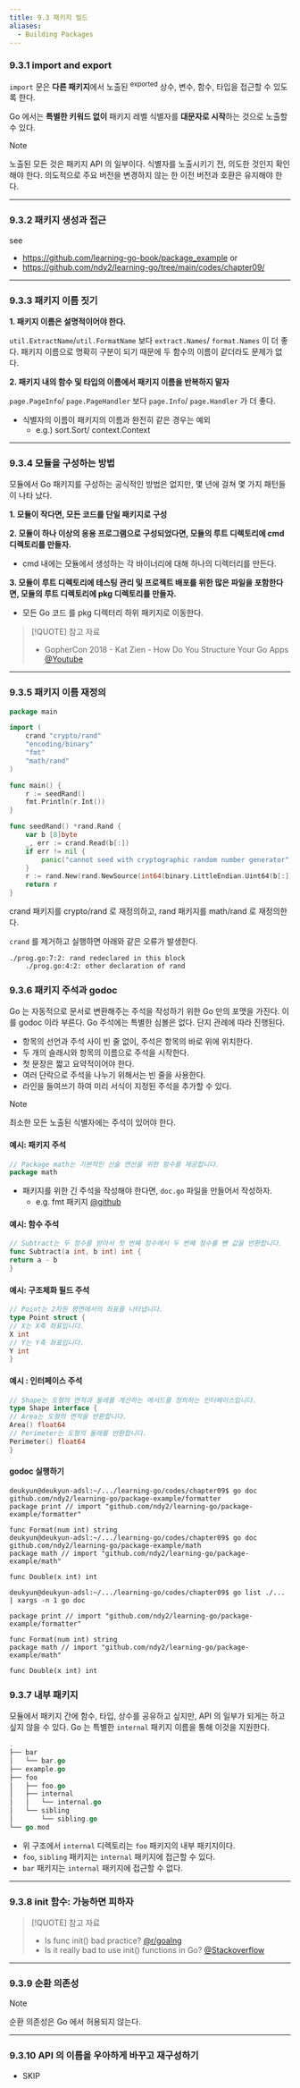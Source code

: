 ```yaml
---
title: 9.3 패키지 빌드
aliases:
  - Building Packages
---
```


### 9.3.1 import and export

`import` 문은 **다른 패키지**에서 노출된 <sup>exported</sup> 상수, 변수, 함수, 타입을 접근할 수 있도록 한다.

Go 에서는 **특별한 키워드 없이** 패키지 레벨 식별자를 **대문자로 시작**하는 것으로 노출할 수 있다.

> [!NOTE]
>
> 노출된 모든 것은 패키지 API 의 일부이다.
> 식별자를 노출시키기 전, 의도한 것인지 확인해야 한다.
> 의도적으로 주요 버전을 변경하지 않는 한 이전 버전과 호환은 유지해야 한다.

---

### 9.3.2 패키지 생성과 접근

see

- https://github.com/learning-go-book/package_example or
- https://github.com/ndy2/learning-go/tree/main/codes/chapter09/

---

### 9.3.3 패키지 이름 짓기

**1. 패키지 이름은 설명적이어야 한다.**

`util.ExtractName`/`util.FormatName` 보다 `extract.Names`/ `format.Names` 이 더 좋다.
패키지 이름으로 명확히 구분이 되기 때문에 두 함수의 이름이 같더라도 문제가 없다.

**2. 패키지 내의 함수 및 타입의 이름에서 패키지 이름을 반복하지 말자**

`page.PageInfo`/ `page.PageHandler` 보다 `page.Info`/ `page.Handler` 가 더 좋다.

- 식별자의 이름이 패키지의 이름과 완전히 같은 경우는 예외
    - e.g.) sort.Sort/ context.Context

---

### 9.3.4 모듈을 구성하는 방법

모듈에서 Go 패키지를 구성하는 공식적인 방법은 없지만, 몇 년에 걸쳐 몇 가지 패턴들이 나타 났다.

**1. 모듈이 작다면, 모든 코드를 단일 패키지로 구성**

**2. 모듈이 하나 이상의 응용 프로그램으로 구성되었다면, 모듈의 루트 디렉토리에 cmd 디렉토리를 만들자.**

- cmd 내에는 모듈에서 생성하는 각 바이너리에 대해 하나의 디렉터리를 만든다.

**3. 모듈이 루트 디렉토리에 테스팅 관리 및 프로젝트 배포를 위한 많은 파일을 포함한다면, 모듈의 루트 디렉토리에 pkg 디렉토리를 만들자.**

- 모든 Go 코드 를 pkg 디렉터리 하위 패키지로 이동한다.

> [!QUOTE] 참고 자료
>
> - GopherCon 2018 - Kat Zien - How Do You Structure Your Go Apps [@Youtube](https://youtu.be/oL6JBUk6tj0)

---

### 9.3.5 패키지 이름 재정의

```go
package main

import (
	crand "crypto/rand"
	"encoding/binary"
	"fmt"
	"math/rand"
)

func main() {
	r := seedRand()
	fmt.Println(r.Int())
}

func seedRand() *rand.Rand {
	var b [8]byte
	_, err := crand.Read(b[:])
	if err != nil {
		panic("cannot seed with cryptographic random number generator")
	}
	r := rand.New(rand.NewSource(int64(binary.LittleEndian.Uint64(b[:]))))
	return r
}
```

crand 패키지를 crypto/rand 로 재정의하고, rand 패키지를 math/rand 로 재정의한다.

`crand` 를 제거하고 실행하면 아래와 같은 오류가 발생한다.

```
./prog.go:7:2: rand redeclared in this block
	./prog.go:4:2: other declaration of rand
```

### 9.3.6 패키지 주석과 godoc

Go 는 자동적으로 문서로 변환해주는 주석을 작성하기 위한 Go 만의 포맷을 가진다. 이를 godoc 이라 부른다.
Go 주석에는 특별한 심볼은 없다. 단지 관례에 따라 진행된다.

- 항목의 선언과 주석 사이 빈 줄 없이, 주석은 항목의 바로 위에 위치한다.
- 두 개의 슬래시와 항목의 이름으로 주석을 시작한다.
- 첫 문장은 짧고 요약적이어야 한다.
- 여러 단락으로 주석을 나누기 위해서는 빈 줄을 사용한다.
- 라인을 들여쓰기 하여 미리 서식이 지정된 주석을 추가할 수 있다.

> [!NOTE]
>
> 최소한 모든 노출된 식별자에는 주석이 있어야 한다.

#### 예시: 패키지 주석

```go
// Package math는 기본적인 산술 연산을 위한 함수를 제공합니다.
package math
```

- 패키지를 위한 긴 주석을 작성해야 한다면, `doc.go` 파일을 만들어서 작성하자.
    - e.g. fmt 패키지 [@github](https://github.com/golang/go/tree/master/src/fmt)

#### 예시: 함수 주석

```go
// Subtract는 두 정수를 받아서 첫 번째 정수에서 두 번째 정수를 뺀 값을 반환합니다.
func Subtract(a int, b int) int {
return a - b
}
```

#### 예시: 구조체화 필드 주석

```go
// Point는 2차원 평면에서의 좌표를 나타냅니다.
type Point struct {
// X는 X축 좌표입니다.
X int
// Y는 Y축 좌표입니다.
Y int
}
```

#### 예시 : 인터페이스 주석

```go
// Shape는 도형의 면적과 둘레를 계산하는 메서드를 정의하는 인터페이스입니다.
type Shape interface {
// Area는 도형의 면적을 반환합니다.
Area() float64
// Perimeter는 도형의 둘레를 반환합니다.
Perimeter() float64
}
```

#### godoc 실행하기

```shell
deukyun@deukyun-adsl:~/.../learning-go/codes/chapter09$ go doc github.com/ndy2/learning-go/package-example/formatter
package print // import "github.com/ndy2/learning-go/package-example/formatter"

func Format(num int) string
deukyun@deukyun-adsl:~/.../learning-go/codes/chapter09$ go doc github.com/ndy2/learning-go/package-example/math
package math // import "github.com/ndy2/learning-go/package-example/math"

func Double(x int) int
```

```shell
deukyun@deukyun-adsl:~/.../learning-go/codes/chapter09$ go list ./... | xargs -n 1 go doc

package print // import "github.com/ndy2/learning-go/package-example/formatter"

func Format(num int) string
package math // import "github.com/ndy2/learning-go/package-example/math"

func Double(x int) int
```

### 9.3.7 내부 패키지

모듈에서 패키지 간에 함수, 타입, 상수를 공유하고 싶지만, API 의 일부가 되게는 하고 싶지 않을 수 있다.
Go 는 특별한 `internal` 패키지 이름을 통해 이것을 지원한다.

```go
.
├── bar
│   └── bar.go
├── example.go
├── foo
│   ├── foo.go
│   ├── internal
│   │   └── internal.go
│   └── sibling
│       └── sibling.go
└── go.mod
```

- 위 구조에서 `internal` 디렉토리는 `foo` 패키지의 내부 패키지이다.
- `foo`, `sibling` 패키지는 `internal` 패키지에 접근할 수 있다.
- `bar` 패키지는 `internal` 패키지에 접근할 수 없다.

---

### 9.3.8 init 함수: 가능하면 피하자

> [!QUOTE] 참고 자료 
> 
> - Is func init() bad practice? [@r/goalng](https://www.reddit.com/r/golang/comments/fp3ck8/is_func_init_bad_practice/)
> - Is it really bad to use init() functions in Go? [@Stackoverflow](https://stackoverflow.com/questions/56039154/is-it-really-bad-to-use-init-functions-in-go)

---

### 9.3.9 순환 의존성

> [!NOTE] 
> 
> 순환 의존성은 Go 에서 허용되지 않는다.

---

### 9.3.10 API 의 이름을 우아하게 바꾸고 재구성하기

- SKIP